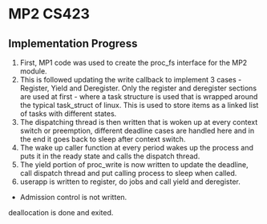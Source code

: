 # MP2 CS423


## Implementation Progress

1. First, MP1 code was used to create the proc_fs interface for the MP2 module.
2. This is followed updating the write callback to implement 3 cases - Register, Yield and Deregister. Only the register and deregister sections are used at first - where a task structure is used that is wrapped around the typical task_struct of linux. This is used to store items as a linked list of tasks with different states.
3. The dispatching thread is then written that is woken up at every context switch or preemption, different deadline cases are handled here and in the end it goes back to sleep after context switch.
4. The wake up caller function at every period wakes up the process and puts it in the ready state and calls the dispatch thread.
5. The yield portion of proc_write is now written to update the deadline, call dispatch thread and put calling process to sleep when called.
6. userapp is written to register, do jobs and call yield and deregister.

- Admission control is not written.

deallocation is done and exited.